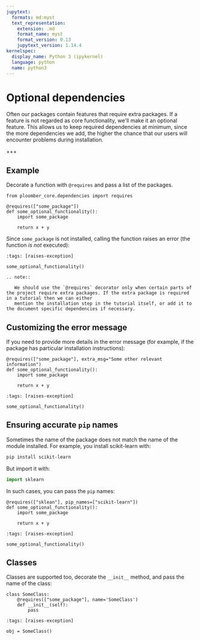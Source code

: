 ```yaml
---
jupytext:
  formats: md:myst
  text_representation:
    extension: .md
    format_name: myst
    format_version: 0.13
    jupytext_version: 1.14.4
kernelspec:
  display_name: Python 3 (ipykernel)
  language: python
  name: python3
---
```


# Optional dependencies

Often our packages contain features that require extra packages. If a feature is not regarded as core functionality, we'll make it an optional feature. This allows us to keep required dependencies at minimum, since the more dependencies we add, the higher the chance that our users will encounter problems during installation.

+++

## Example

Decorate a function with `@requires` and pass a list of the packages.

```{code-cell} ipython3
from ploomber_core.dependencies import requires

@requires(["some_package"])
def some_optional_functionality():
    import some_package

    return x + y
```

Since `some_package` is not installed, calling the function raises an error (the function *is not* executed):

```{code-cell} ipython3
:tags: [raises-exception]

some_optional_functionality()
```

```{eval-rst}
.. note::

   We should use the `@requires` decorator only when certain parts of the project require extra packages. If the extra package is required in a tutorial then we can either
   mention the installation step in the tutorial itself, or add it to the document specific dependencies if necessary.
```


## Customizing the error message

If you need to provide more details in the error message (for example, if the package has particular installation instructions):

```{code-cell} ipython3
@requires(["some_package"], extra_msg="Some other relevant information")
def some_optional_functionality():
    import some_package

    return x + y
```

```{code-cell} ipython3
:tags: [raises-exception]

some_optional_functionality()
```

## Ensuring accurate `pip` names

Sometimes the name of the package does not match the name of the module installed. For example, you install scikit-learn with:

```sh
pip install scikit-learn
```

But import it with:

```python
import sklearn
```

In such cases, you can pass the `pip` names:

```{code-cell} ipython3
@requires(["sklean"], pip_names=["scikit-learn"])
def some_optional_functionality():
    import some_package

    return x + y
```

```{code-cell} ipython3
:tags: [raises-exception]

some_optional_functionality()
```

## Classes

Classes are supported too, decorate the `__init__` method, and pass the name of the class:

```{code-cell} ipython3
class SomeClass:
    @requires(["some_package"], name='SomeClass')
    def __init__(self):
        pass
```

```{code-cell} ipython3
:tags: [raises-exception]

obj = SomeClass()
```
